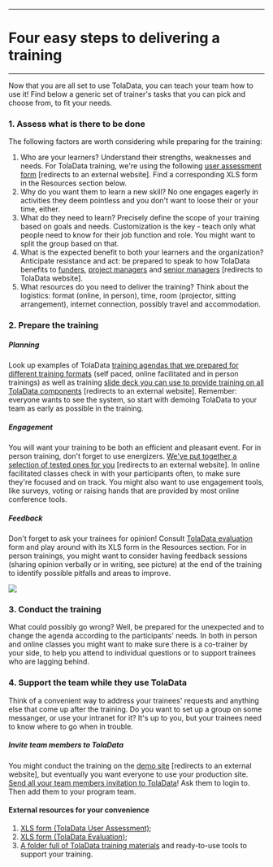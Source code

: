 ****
# Four easy steps to delivering a training
---

Now that you are all set to use TolaData, you can teach your team how to use it! Find below a generic set of trainer's tasks that you can pick and choose from, to fit your needs.

### 1. Assess what is there to be done

The following factors are worth considering while preparing for the training:

1. Who are your learners? Understand their strengths, weaknesses and needs. For TolaData training, we're using the following [user assessment form](https://enketo.ona.io/x/#IyJ4HdHD) [redirects to an external website]. Find a corresponding XLS form in the Resources section below.
2. Why do you want them to learn a new skill? No one engages eagerly in activities they deem pointless and you don't want to loose their or your time, either. 
3. What do they need to learn? Precisely define the scope of your training based on goals and needs. Customization is the key - teach only what people need to know for their job function and role. You might want to split the group based on that.
4. What is the expected benefit to both your learners and the organization? Anticipate resistance and act: be prepared to speak to how TolaData benefits to [funders](https://www.toladata.com/dashboard-for-funders/), [project managers](https://www.toladata.com/project-managers-ngo/) and [senior managers](https://www.toladata.com/senior-managers-ngos/) [redirects to TolaData website].
5. What resources do you need to deliver the training? Think about the logistics: format (online, in person), time, room (projector, sitting arrangement), internet connection, possibly travel and accommodation.

### 2. Prepare the training

##### Planning
Look up examples of TolaData [training agendas that we prepared for different training formats](https://docs.google.com/document/d/1GJvaVOyblWtPHQ7ibz0IcuOCIhEMKgx1533Dv05o1Q4/edit?usp=sharing) (self paced, online facilitated and in person trainings) as well as training [slide deck you can use to provide training on all TolaData components](https://drive.google.com/drive/folders/1yd7mzJvzj1kaI5EA3pAzTPlv3agc3gsP) [redirects to an external website]. Remember: everyone wants to see the system, so start with demoing TolaData to your team as early as possible in the training.

##### Engagement
You will want your training to be both an efficient and pleasant event. For in person training, don't forget to use energizers. [We've put together a selection of tested ones for you](https://docs.google.com/document/d/1HohufUBEUc8vqR-C93TL8-36AKNOlFI2QuX3i9XYoms/edit?usp=sharing) [redirects to an external website]. In online facilitated classes check in with your participants often, to make sure they're focused and on track. You might also want to use engagement tools, like surveys, voting or raising hands that are provided by most online conference tools.

##### Feedback
Don't forget to ask your trainees for opinion! Consult [TolaData evaluation](https://enketo.ona.io/x/#L3629Jgu) form and play around with its XLS form in the Resources section. For in person trainings, you might want to consider having feedback sessions (sharing opinion verbally or in writing, see picture) at the end of the training to identify possible pitfalls and areas to improve.

![](/assets_en/stick_man2.jpg)   

### 3. Conduct the training

What could possibly go wrong? Well, be prepared for the unexpected and to change the agenda according to the participants' needs. In both in person and online classes you might want to make sure there is a co-trainer by your side, to help you attend to individual questions or to support trainees who are lagging behind. 

### 4. Support the team while they use TolaData

Think of a convenient way to address your trainees' requests and anything else that come up after the training. Do you want to set up a group on some messanger, or use your intranet for it? It's up to you, but your trainees need to know where to go when in trouble. 

##### Invite team members to TolaData

You might conduct the training on the [demo site](https://demo.toladata.io/) [redirects to an external website], but eventually you want everyone to use your production site. [Send all your team members invitation to TolaData](https://help.toladata.com/en/welcome/free-trial.html#invite-users-to-toladata)! Ask them to login to. Then add them to your program team.


#### External resources for your convenience

1. [XLS form (TolaData User Assessment)](https://drive.google.com/file/d/1LMdvxMRCCTZI0ucZxyJHcFFH349kqvH6/view?usp=sharing);
2. [XLS form (TolaData Evaluation)](https://drive.google.com/file/d/1a2hXOpa0Vq-kxk8JIlARfO07pZJ-2u7M/view?usp=sharing);
3. [A folder full of TolaData training materials](https://drive.google.com/open?id=1yd7mzJvzj1kaI5EA3pAzTPlv3agc3gsP) and ready-to-use tools to support your training.






